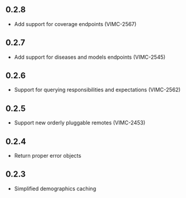 ## 0.2.8

* Add support for coverage endpoints (VIMC-2567)

## 0.2.7

* Add support for diseases and models endpoints (VIMC-2545)

## 0.2.6

* Support for querying responsibilities and expectations (VIMC-2562)

## 0.2.5

* Support new orderly pluggable remotes (VIMC-2453)

## 0.2.4

* Return proper error objects

## 0.2.3

* Simplified demographics caching

